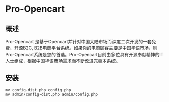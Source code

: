 # Pro-Opencart

## 概述
Pro-Opencart 是基于Opencart并针对中国大陆市场而深度二次开发的一套免费、开源B2C, B2B电商平台系统。如果你的电商顾客主要是中国华语市场，则Pro-Opencart系统是您的首选。Pro-Opencart目前由多位具有开源奉献精神的IT人士组成，根据中国华语市场需求而不断改进完善本系统。

## 安装

    mv config-dist.php config.php
    mv admin/config-dist.php admin/config.php